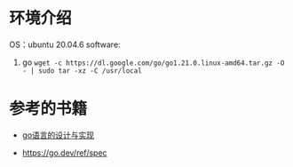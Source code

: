 # 环境介绍

OS：ubuntu 20.04.6
software: 
1. go `wget -c https://dl.google.com/go/go1.21.0.linux-amd64.tar.gz -O - | sudo tar -xz -C /usr/local`

# 参考的书籍

- [go语言的设计与实现](https://draveness.me/)


- https://go.dev/ref/spec